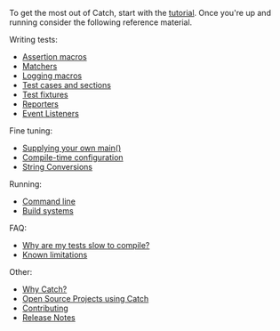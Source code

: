 To get the most out of Catch, start with the [tutorial](tutorial.md).
Once you're up and running consider the following reference material.

Writing tests:
* [Assertion macros](assertions.md)
* [Matchers](matchers.md)
* [Logging macros](logging.md)
* [Test cases and sections](test-cases-and-sections.md)
* [Test fixtures](test-fixtures.md)
* [Reporters](reporters.md)
* [Event Listeners](event-listeners.md)

Fine tuning:
* [Supplying your own main()](own-main.md)
* [Compile-time configuration](configuration.md)
* [String Conversions](tostring.md)

Running:
* [Command line](command-line.md)
* [Build systems](build-systems.md)

FAQ:
* [Why are my tests slow to compile?](slow-compiles.md)
* [Known limitations](limitations.md)
 
Other:
* [Why Catch?](why-catch.md)
* [Open Source Projects using Catch](opensource-users.md)
* [Contributing](contributing.md)
* [Release Notes](release-notes.md)
